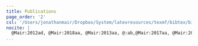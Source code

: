 ```yaml
---
title: Publications
page_order: '2'
csl: '/Users/jonathanmair/Dropbox/System/latexresources/texmf/bibtex/bib/publications.csl'
nocite: |
  @Mair:2012ad, @Mair:2018aa, @Mair:2013aa, @:ab,@Mair:2017aa, @Mair:2015aa, @Cook:2009aa, @MairEd:2012aa, @MairEd:2015aa, @:2018ai, @Mair:2012ioa, @mair2015ethics, @mair2014fo, @Mair:2018ab, @Laidlaw:2018aa, @al2015there, @Mair:2017ac, @JRAI:JRAI12294, @mair_what_2008, @Mair:2010tn, @Mair:3TFIB3qp, @Mair:2018ac, @Mair:2012aa, @Mair:2023aa, @Mair:2023ab, @havea2022dialogues
...
```

